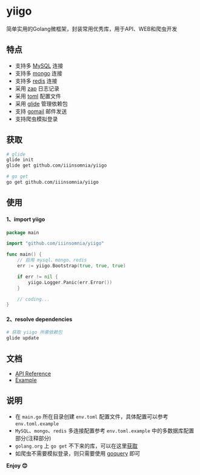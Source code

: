 yiigo
===

简单实用的Golang微框架，封装常用优秀库，用于API、WEB和爬虫开发

## 特点

* 支持多 [MySQL](https://github.com/jmoiron/sqlx) 连接
* 支持多 [mongo](http://labix.org/mgo) 连接
* 支持多 [redis](https://github.com/gomodule/redigo) 连接
* 采用 [zap](https://github.com/uber-go/zap) 日志记录
* 采用 [toml](https://github.com/pelletier/go-toml) 配置文件
* 采用 [glide](https://glide.sh) 管理依赖包
* 支持 [gomail](https://github.com/go-gomail/gomail) 邮件发送
* 支持爬虫模拟登录

## 获取

```sh
# glide
glide init
glide get github.com/iiinsomnia/yiigo

# go get
go get github.com/iiinsomnia/yiigo
```

## 使用

#### 1、import yiigo

```go
package main

import "github.com/iiinsomnia/yiigo"

func main() {
    // 启用 mysql、mongo、redis
    err := yiigo.Bootstrap(true, true, true)

    if err != nil {
        yiigo.Logger.Panic(err.Error())
    }

    // coding...
}
```

#### 2、resolve dependencies

```sh
# 获取 yiigo 所需依赖包
glide update
```

## 文档

* [API Reference](https://godoc.org/github.com/IIInsomnia/yiigo)
* [Example](https://github.com/IIInsomnia/yiigo-example)

## 说明

* 在 `main.go` 所在目录创建 `env.toml` 配置文件，具体配置可以参考 `env.toml.example`
* `MySQL`、`mongo`、`redis` 多连接配置参考 `env.toml.example` 中的多数据库配置部分(注释部分)
* `golang.org` 上 `go get` 不下来的库，可以在这里[获取](https://github.com/golang)
* 如爬虫不需要模拟登录，则只需要使用 [goquery](https://github.com/PuerkitoBio/goquery) 即可

**Enjoy 😊**